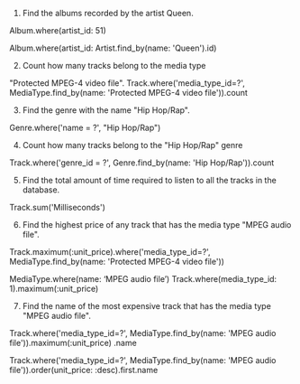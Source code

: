 1. Find the albums recorded by the artist Queen.

Album.where(artist_id: 51)

Album.where(artist_id: Artist.find_by(name: 'Queen').id)

2. Count how many tracks belong to the media type

"Protected MPEG-4 video file".
Track.where('media_type_id=?', MediaType.find_by(name: 'Protected MPEG-4 video file')).count

3. Find the genre with the name "Hip Hop/Rap".

Genre.where('name = ?', "Hip Hop/Rap")

4. Count how many tracks belong to the "Hip Hop/Rap" genre

Track.where('genre_id = ?', Genre.find_by(name: 'Hip Hop/Rap')).count

5. Find the total amount of time required to listen to all the tracks in the database.

Track.sum('Milliseconds')

6. Find the highest price of any track that has the media type "MPEG audio file".

Track.maximum(:unit_price).where('media_type_id=?', MediaType.find_by(name: 'Protected MPEG-4 video file'))

MediaType.where(name: ‘MPEG audio file’)
  Track.where(media_type_id: 1).maximum(:unit_price)

7. Find the name of the most expensive track that has the media type "MPEG audio file".

Track.where('media_type_id=?', MediaType.find_by(name: 'MPEG audio file')).maximum(:unit_price)     .name

Track.where('media_type_id=?', MediaType.find_by(name: 'MPEG audio file')).order(unit_price: :desc).first.name
